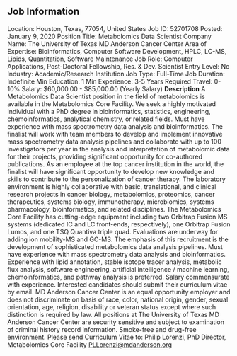 ## Job Information
Location: 
											Houston, Texas, 77054, United States 
Job ID: 
52701708
Posted: 
January 9, 2020
Position Title: 
Metabolomics Data Scientist
Company Name: 
The University of Texas MD Anderson Cancer Center
Area of Expertise: 
Bioinformatics, Computer Software Development, HPLC, LC-MS, Lipids, Quantitation, Software Maintenance
Job Role: 
Computer Applications, Post-Doctoral Fellowship, Res. & Dev. Scientist
Entry Level: 
No
Industry: 
Academic/Research Institution
Job Type: 
Full-Time
Job Duration: 
Indefinite
Min Education: 
1
Min Experience: 
3-5 Years
Required Travel: 
0-10%
Salary: 
$60,000.00 - $85,000.00 (Yearly Salary)
**Description**
A Metabolomics Data Scientist position in the field of metabolomics is available in the Metabolomics Core Facility. We seek a highly motivated individual with a PhD degree in bioinformatics, statistics, engineering, chemoinformatics, analytical chemistry, or related fields. Must have experience with mass spectrometry data analysis and bioinformatics. The finalist will work with team members to develop and implement innovative mass spectrometry data analysis pipelines and collaborate with up to 100 investigators per year in the analysis and interpretation of metabolomic data for their projects, providing significant opportunity for co-authored publications. As an employee at the top cancer institution in the world, the finalist will have significant opportunity to develop new knowledge and skills to contribute to the personalization of cancer therapy. The laboratory environment is highly collaborative with basic, translational, and clinical research projects in cancer biology, metabolomics, proteomics, cancer therapeutics, systems biology, immunotherapy, microbiomics, systems pharmacology, bioinformatics, and related disciplines. The Metabolomics Core Facility has cutting-edge equipment including two Orbitrap Fusion MS systems (dedicated IC and LC front-ends, respectively), one Orbitrap Fusion Lumos, and one TSQ Quantiva triple quad. Evaluations are underway for adding ion mobility-MS and GC-MS. The emphasis of this recruitment is the development of sophisticated metabolomics data analysis pipelines. Must have experience with mass spectrometry data analysis and bioinformatics. Experience with lipid annotation, stable isotope tracer analysis, metabolic flux analysis, software engineering, artificial intelligence / machine learning, chemoinformatics, and pathway analysis is preferred. Salary commensurate with experience. Interested candidates should submit their curriculum vitae by email. MD Anderson Cancer Center is an equal opportunity employer and does not discriminate on basis of race, color, national origin, gender, sexual orientation, age, religion, disability or veteran status except where such distinction is required by law. All positions at The University of Texas MD Anderson Cancer Center are security sensitive and subject to examination of criminal history record information. Smoke-free and drug-free environment. Please send Curriculum Vitae to:      Philip Lorenzi, PhD                                                             Director, Metabolomics Core Facility  PLLorenzi@mdanderson.org
